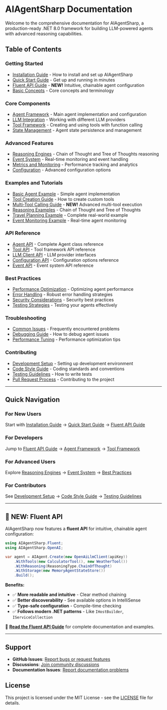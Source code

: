 # AIAgentSharp Documentation

Welcome to the comprehensive documentation for AIAgentSharp, a production-ready .NET 8.0 framework for building LLM-powered agents with advanced reasoning capabilities.

## Table of Contents

### Getting Started
- [Installation Guide](docs/installation.md) - How to install and set up AIAgentSharp
- [Quick Start Guide](docs/quick-start.md) - Get up and running in minutes
- [Fluent API Guide](docs/fluent-api.md) - **NEW!** Intuitive, chainable agent configuration
- [Basic Concepts](docs/concepts.md) - Core concepts and terminology

### Core Components
- [Agent Framework](docs/agent-framework.md) - Main agent implementation and configuration
- [LLM Integration](docs/llm-integration.md) - Working with different LLM providers
- [Tool Framework](docs/tool-framework.md) - Creating and using tools with function calling
- [State Management](docs/state-management.md) - Agent state persistence and management

### Advanced Features
- [Reasoning Engines](docs/reasoning-engines.md) - Chain of Thought and Tree of Thoughts reasoning
- [Event System](docs/event-system.md) - Real-time monitoring and event handling
- [Metrics and Monitoring](docs/metrics-monitoring.md) - Performance tracking and analytics
- [Configuration](docs/configuration.md) - Advanced configuration options

### Examples and Tutorials
- [Basic Agent Example](docs/examples/basic-agent.md) - Simple agent implementation
- [Tool Creation Guide](docs/examples/tool-creation.md) - How to create custom tools
- [Multi-Tool Calling Guide](docs/examples/multi-tool-calling.md) - **NEW!** Advanced multi-tool execution
- [Reasoning Examples](docs/examples/reasoning-examples.md) - Chain of Thought and Tree of Thoughts
- [Travel Planning Example](docs/examples/travel-planning.md) - Complete real-world example
- [Event Monitoring Example](docs/examples/event-monitoring.md) - Real-time agent monitoring

### API Reference
- [Agent API](docs/api/agent-api.md) - Complete Agent class reference
- [Tool API](docs/api/tool-api.md) - Tool framework API reference
- [LLM Client API](docs/api/llm-client-api.md) - LLM provider interfaces
- [Configuration API](docs/api/configuration-api.md) - Configuration options reference
- [Event API](docs/api/event-api.md) - Event system API reference

### Best Practices
- [Performance Optimization](docs/best-practices/performance.md) - Optimizing agent performance
- [Error Handling](docs/best-practices/error-handling.md) - Robust error handling strategies
- [Security Considerations](docs/best-practices/security.md) - Security best practices
- [Testing Strategies](docs/best-practices/testing.md) - Testing your agents effectively

### Troubleshooting
- [Common Issues](docs/troubleshooting/common-issues.md) - Frequently encountered problems
- [Debugging Guide](docs/troubleshooting/debugging.md) - How to debug agent issues
- [Performance Tuning](docs/troubleshooting/performance-tuning.md) - Performance optimization tips

### Contributing
- [Development Setup](docs/contributing/development-setup.md) - Setting up development environment
- [Code Style Guide](docs/contributing/code-style.md) - Coding standards and conventions
- [Testing Guidelines](docs/contributing/testing-guidelines.md) - How to write tests
- [Pull Request Process](docs/contributing/pull-request-process.md) - Contributing to the project

---

## Quick Navigation

### For New Users
Start with [Installation Guide](docs/installation.md) → [Quick Start Guide](docs/quick-start.md) → [Fluent API Guide](docs/fluent-api.md)

### For Developers
Jump to [Fluent API Guide](docs/fluent-api.md) → [Agent Framework](docs/agent-framework.md) → [Tool Framework](docs/tool-framework.md)

### For Advanced Users
Explore [Reasoning Engines](docs/reasoning-engines.md) → [Event System](docs/event-system.md) → [Best Practices](docs/best-practices/)

### For Contributors
See [Development Setup](docs/contributing/development-setup.md) → [Code Style Guide](docs/contributing/code-style.md) → [Testing Guidelines](docs/contributing/testing-guidelines.md)

---

## 🎯 **NEW: Fluent API**

AIAgentSharp now features a **fluent API** for intuitive, chainable agent configuration:

```csharp
using AIAgentSharp.Fluent;
using AIAgentSharp.OpenAI;

var agent = AIAgent.Create(new OpenAiLlmClient(apiKey))
    .WithTools(new CalculatorTool(), new WeatherTool())
    .WithReasoning(ReasoningType.ChainOfThought)
    .WithStorage(new MemoryAgentStateStore())
    .Build();
```

**Benefits:**
- ✅ **More readable and intuitive** - Clear method chaining
- ✅ **Better discoverability** - See available options in IntelliSense
- ✅ **Type-safe configuration** - Compile-time checking
- ✅ **Follows modern .NET patterns** - Like `IHostBuilder`, `IServiceCollection`

📖 **[Read the Fluent API Guide](docs/fluent-api.md)** for complete documentation and examples.

---

## Support

- **GitHub Issues**: [Report bugs or request features](https://github.com/erwin-beckers/AIAgentSharp/issues)
- **Discussions**: [Join community discussions](https://github.com/erwin-beckers/AIAgentSharp/discussions)
- **Documentation Issues**: [Report documentation problems](https://github.com/erwin-beckers/AIAgentSharp/issues)

## License

This project is licensed under the MIT License - see the [LICENSE](LICENSE.md) file for details.
